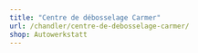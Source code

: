 ```yaml
---
title: "Centre de débosselage Carmer"
url: /chandler/centre-de-debosselage-carmer/
shop: Autowerkstatt
---
```

